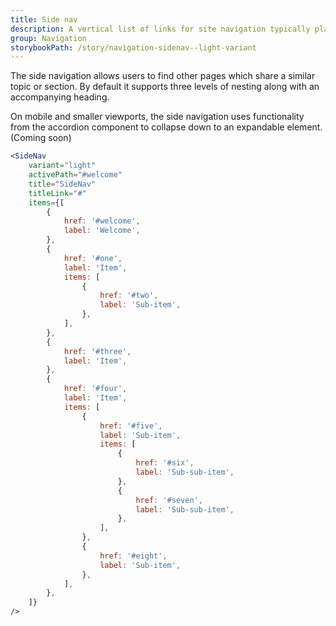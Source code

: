 ```yaml
---
title: Side nav
description: A vertical list of links for site navigation typically placed next to the body content.
group: Navigation
storybookPath: /story/navigation-sidenav--light-variant
---
```


The side navigation allows users to find other pages which share a similar topic or section. By default it supports three levels of nesting along with an accompanying heading.

On mobile and smaller viewports, the side navigation uses functionality from the accordion component to collapse down to an expandable element. (Coming soon)

```jsx live
<SideNav
	variant="light"
	activePath="#welcome"
	title="SideNav"
	titleLink="#"
	items={[
		{
			href: '#welcome',
			label: 'Welcome',
		},
		{
			href: '#one',
			label: 'Item',
			items: [
				{
					href: '#two',
					label: 'Sub-item',
				},
			],
		},
		{
			href: '#three',
			label: 'Item',
		},
		{
			href: '#four',
			label: 'Item',
			items: [
				{
					href: '#five',
					label: 'Sub-item',
					items: [
						{
							href: '#six',
							label: 'Sub-sub-item',
						},
						{
							href: '#seven',
							label: 'Sub-sub-item',
						},
					],
				},
				{
					href: '#eight',
					label: 'Sub-item',
				},
			],
		},
	]}
/>
```
